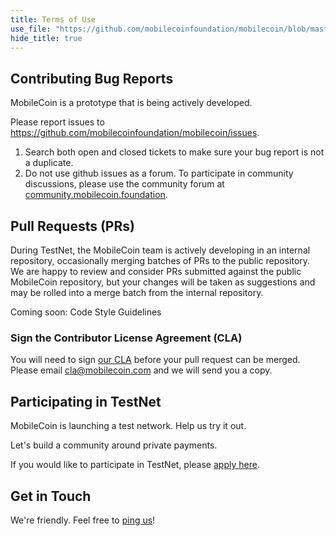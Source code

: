 ```yaml
---
title: Terms of Use
use_file: "https://github.com/mobilecoinfoundation/mobilecoin/blob/master/CONTRIBUTING.md"
hide_title: true
---
```

## Contributing Bug Reports

MobileCoin is a prototype that is being actively developed.

Please report issues to https://github.com/mobilecoinfoundation/mobilecoin/issues.

1. Search both open and closed tickets to make sure your bug report is not a duplicate.
1. Do not use github issues as a forum. To participate in community discussions, please use the community forum at [community.mobilecoin.foundation](https://community.mobilecoin.foundation).

## Pull Requests (PRs)

During TestNet, the MobileCoin team is actively developing in an internal repository, occasionally merging batches of PRs to the public repository. We are happy to review and consider PRs submitted against the public MobileCoin repository, but your changes will be taken as suggestions and may be rolled into a merge batch from the internal repository.

Coming soon: Code Style Guidelines

### Sign the Contributor License Agreement (CLA)

You will need to sign [our CLA](./CLA.md) before your pull request can be merged. Please email [cla@mobilecoin.com](mailto://cla@mobilecoin.com) and we will send you a copy.

## Participating in TestNet

MobileCoin is launching a test network. Help us try it out.

Let's build a community around private payments.

If you would like to participate in TestNet, please [apply here](https://forms.gle/ULNjA6cMxCD5XNyT7).

## Get in Touch

We're friendly. Feel free to [ping us](mailto://testnet@mobilecoin.com)!
